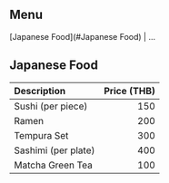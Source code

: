 ## Menu

[Japanese Food](#Japanese Food) | ...

## Japanese Food
| Description                     | Price (THB) |
|:--------------------------------|-----------:|
| Sushi (per piece)               | 150   |
| Ramen                           | 200   |
| Tempura Set                     | 300  |
| Sashimi (per plate)             | 400  |
| Matcha Green Tea               | 100   |